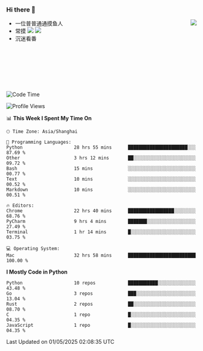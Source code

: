 ### Hi there 👋


<a href="https://github.com/yanlc39">
  <img align="right" src="https://github-readme-stats.vercel.app/api?username=yanlc39&show_icons=true&hide_border=true&icon_color=586069&title_color=a0a9af">
</a>

- 一位普普通通摸鱼人
- 常摸 ![](https://img.shields.io/badge/-Python-3e74a2?style=flat-square&logo=Python&logoColor=fff) ![](https://img.shields.io/badge/-C%2B%2B-brightgreen?style=flat-square)
- 沉迷看番



<br><br><br><br><br><br>


<!--START_SECTION:waka-->
![Code Time](http://img.shields.io/badge/Code%20Time-1%2C137%20hrs%2017%20mins-blue)

![Profile Views](http://img.shields.io/badge/Profile%20Views-0-blue)

📊 **This Week I Spent My Time On** 

```text
🕑︎ Time Zone: Asia/Shanghai

💬 Programming Languages: 
Python                   28 hrs 55 mins      ██████████████████████░░░   87.69 % 
Other                    3 hrs 12 mins       ██░░░░░░░░░░░░░░░░░░░░░░░   09.72 % 
Bash                     15 mins             ░░░░░░░░░░░░░░░░░░░░░░░░░   00.77 % 
Text                     10 mins             ░░░░░░░░░░░░░░░░░░░░░░░░░   00.52 % 
Markdown                 10 mins             ░░░░░░░░░░░░░░░░░░░░░░░░░   00.51 % 

🔥 Editors: 
Chrome                   22 hrs 40 mins      █████████████████░░░░░░░░   68.76 % 
PyCharm                  9 hrs 4 mins        ███████░░░░░░░░░░░░░░░░░░   27.49 % 
Terminal                 1 hr 14 mins        █░░░░░░░░░░░░░░░░░░░░░░░░   03.75 % 

💻 Operating System: 
Mac                      32 hrs 58 mins      █████████████████████████   100.00 % 
```

**I Mostly Code in Python** 

```text
Python                   10 repos            ███████████░░░░░░░░░░░░░░   43.48 % 
Go                       3 repos             ███░░░░░░░░░░░░░░░░░░░░░░   13.04 % 
Rust                     2 repos             ██░░░░░░░░░░░░░░░░░░░░░░░   08.70 % 
C                        1 repo              █░░░░░░░░░░░░░░░░░░░░░░░░   04.35 % 
JavaScript               1 repo              █░░░░░░░░░░░░░░░░░░░░░░░░   04.35 % 
```




 Last Updated on 01/05/2025 02:08:35 UTC
<!--END_SECTION:waka-->

